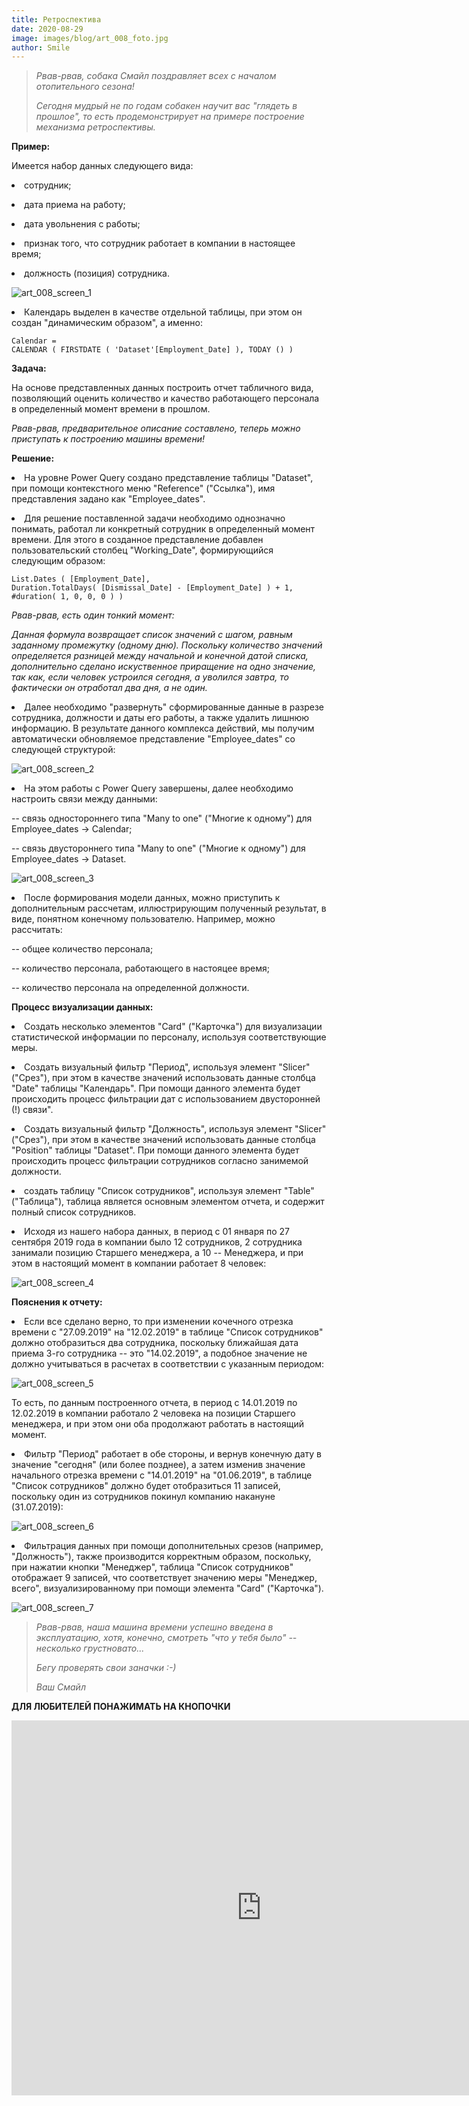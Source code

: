 ```yaml
---
title: Ретроспектива
date: 2020-08-29
image: images/blog/art_008_foto.jpg
author: Smile
---
```


> *Рвав-рвав, собака Смайл поздравляет всех с началом отопительного сезона!*
>
> *Сегодня мудрый не по годам собакен научит вас "глядеть в прошлое", то есть продемонстрирует на примере построение механизма ретроспективы.*

**Пример:**

Имеется набор данных следующего вида: 

**<li>** сотрудник;

**<li>** дата приема на работу;

**<li>** дата увольнения с работы;

**<li>** признак того, что сотрудник работает в компании в настоящее время;

**<li>** должность (позиция) сотрудника.

![art_008_screen_1](https://kkadikin.ru/images/blog/art_008_screen_1.jpg)

**<li>** Календарь выделен в качестве отдельной таблицы, при этом он создан "динамическим образом", а именно:

```dax
Calendar =
CALENDAR ( FIRSTDATE ( 'Dataset'[Employment_Date] ), TODAY () )
```


**Задача:**

На основе представленных данных построить отчет табличного вида, позволяющий оценить количество  и качество работающего персонала в определенный момент времени в прошлом.

*Рвав-рвав, предварительное описание составлено, теперь можно приступать к построению машины времени!*


**Решение:**

**<li>** На уровне Power Query cоздано представление таблицы "Dataset", при помощи контекстного меню "Reference" ("Ссылка"), имя представления задано как "Employee_dates".

**<li>** Для решение поставленной задачи необходимо однозначно понимать, работал ли конкретный сотрудник в определенный момент времени. Для этого в созданное представление добавлен пользовательский столбец "Working_Date", формирующийся следующим образом:

```dax
List.Dates ( [Employment_Date], 
Duration.TotalDays( [Dismissal_Date] - [Employment_Date] ) + 1,
#duration( 1, 0, 0, 0 ) )
```

*Рвав-рвав, есть один тонкий момент:*

*Данная формула возвращает список значений с шагом, равным заданному промежутку (одному дню). Поскольку количество значений определяется разницей между начальной и конечной датой списка, дополнительно сделано искуственное приращение на одно значение, так как, если человек устроился сегодня, а уволился завтра, то фактически он отработал два дня, а не один.*

**<li>** Далее необходимо "развернуть" сформированные данные в разрезе сотрудника, должности и даты его работы, а также удалить лишнюю информацию. В результате данного комплекса действий, мы получим автоматически обновляемое представление "Employee_dates" со следующей структурой:

![art_008_screen_2](https://kkadikin.ru/images/blog/art_008_screen_2.jpg)

**<li>** На этом работы с Power Query завершены, далее необходимо настроить связи между данными:

-- связь одностороннего типа "Many to one" ("Многие к одному") для Employee_dates -> Calendar;

-- связь двустороннего типа "Many to one" ("Многие к одному") для Employee_dates -> Dataset.

![art_008_screen_3](https://kkadikin.ru/images/blog/art_008_screen_3.jpg)

**<li>** После формирования модели данных, можно приступить к дополнительным рассчетам, иллюстрирующим полученный результат, в виде, понятном конечному пользователю. Например, можно рассчитать:

-- общее количество персонала;

-- количество персонала, работающего в настояцее время;

-- количество персонала на определенной должности.


**Процесс визуализации данных:**

**<li>** Создать несколько элементов "Card" ("Карточка") для визуализации статистической информации по персоналу, используя соответствующие меры.

**<li>** Создать визуальный фильтр "Период", используя элемент "Slicer" ("Срез"), при этом в качестве значений использовать данные столбца "Date" таблицы "Календарь". При помощи данного элемента будет происходить процесс фильтрации дат с использованием двусторонней (!) связи".

**<li>**  Создать визуальный фильтр "Должность", используя элемент "Slicer" ("Срез"), при этом в качестве значений использовать данные столбца "Position" таблицы "Dataset". При помощи данного элемента будет происходить процесс фильтрации сотрудников согласно занимемой должности.

**<li>** создать таблицу "Список сотрудников", используя элемент "Table" ("Таблица"), таблица является основным элементом отчета, и содержит полный список сотрудников.

**<li>** Исходя из нашего набора данных, в период с 01 января по 27 сентября 2019 года в компании было 12 сотрудников, 2 сотрудника занимали позицию Старшего менеджера, а 10 -- Менеджера, и при этом в настоящий момент в компании работает 8 человек:

![art_008_screen_4](https://kkadikin.ru/images/blog/art_008_screen_4.jpg)


**Пояснения к отчету:**

**<li>** Если все сделано верно, то при изменении кочечного отрезка времени с "27.09.2019" на "12.02.2019" в таблице "Список сотрудников" должно отобразиться два сотрудника, поскольку ближайшая дата приема 3-го сотрудника -- это "14.02.2019", а подобное значение не должно учитываться в расчетах в соответствии с указанным периодом:

![art_008_screen_5](https://kkadikin.ru/images/blog/art_008_screen_5.jpg)

То есть, по данным построенного отчета, в период с 14.01.2019 по 12.02.2019 в компании работало 2 человека на позиции Старшего менеджера, и при этом они оба продолжают работать в настоящий момент.

**<li>** Фильтр "Период" работает в обе стороны, и вернув конечную дату в значение "сегодня" (или более позднее), а затем изменив значение начального отрезка времени с "14.01.2019" на "01.06.2019", в таблице "Список сотрудников" должно будет отобразиться 11 записей, поскольку один из сотрудников покинул компанию накануне (31.07.2019):

![art_008_screen_6](https://kkadikin.ru/images/blog/art_008_screen_6.jpg)

**<li>** Фильтрация данных при помощи дополнительных срезов (например, "Должность"), также производится корректным образом, поскольку, при нажатии кнопки "Менеджер", таблица "Список сотрудников" отображает 9 записей, что соответствует значению меры "Менеджер, всего", визуализированному при помощи элемента "Card" ("Карточка").

![art_008_screen_7](https://kkadikin.ru/images/blog/art_008_screen_7.jpg)

> *Рвав-рвав, наша машина времени успешно введена в эксплуатацию, хотя, конечно, смотреть "что у тебя было" -- несколько грустновато...*
>
> *Бегу проверять свои заначки :-)*
>
> *Ваш Смайл*


**ДЛЯ ЛЮБИТЕЛЕЙ ПОНАЖИМАТЬ НА КНОПОЧКИ**

<iframe width="800" height="600" src="https://app.powerbi.com/view?r=eyJrIjoiNWRjYmEzNjYtNDFiYi00NmE5LWFhNjAtOTg0YWIwMzkwZGY1IiwidCI6IjE4YjFiOTZhLTk0MTQtNDE3MC1iNmNhLTZkODU3NTJlNTZmOCIsImMiOjZ9" frameborder="0" allowFullScreen="true"></iframe>